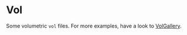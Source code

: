 # Vol

Some volumetric `vol` files. For more examples, have a look to
[VolGallery](https://github.com/dcoeurjo/VolGallery).

